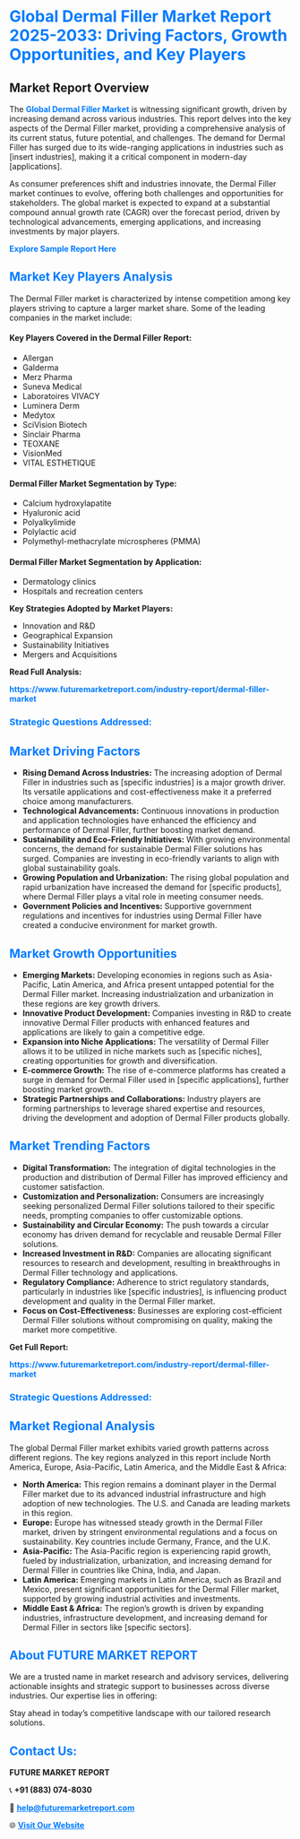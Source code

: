 <h1 style="color: #007BFF;">Global Dermal Filler Market Report 2025-2033: Driving Factors, Growth Opportunities, and Key Players</h1>

<section id="overview">
<h2>Market Report Overview</h2>
<p>The <a href="https://www.futuremarketreport.com/industry-report/dermal-filler-market" style="color: #007BFF; text-decoration: none;"><strong>Global Dermal Filler Market</strong></a> is witnessing significant growth, driven by increasing demand across various industries. This report delves into the key aspects of the Dermal Filler market, providing a comprehensive analysis of its current status, future potential, and challenges. The demand for Dermal Filler has surged due to its wide-ranging applications in industries such as [insert industries], making it a critical component in modern-day [applications].</p>
<p>As consumer preferences shift and industries innovate, the Dermal Filler market continues to evolve, offering both challenges and opportunities for stakeholders. The global market is expected to expand at a substantial compound annual growth rate (CAGR) over the forecast period, driven by technological advancements, emerging applications, and increasing investments by major players.</p>
</section>

<section id="overview">
<p><a href="https://www.futuremarketreport.com/request-sample/reportId=27058" style="color: #007BFF; text-decoration: none;"><strong>Explore Sample Report Here</strong></a></p>
</section>

<section id="key-players">
<h2 style="color: #007BFF;">Market Key Players Analysis</h2>
<p>The Dermal Filler market is characterized by intense competition among key players striving to capture a larger market share. Some of the leading companies in the market include:</p>
<h4>Key Players Covered in the Dermal Filler Report:</h4>
<ul><li>Allergan</li><li>Galderma</li><li>Merz Pharma</li><li>Suneva Medical</li><li>Laboratoires VIVACY</li><li>Luminera Derm</li><li>Medytox</li><li>SciVision Biotech</li><li>Sinclair Pharma</li><li>TEOXANE</li><li>VisionMed</li><li>VITAL ESTHETIQUE</li></ul>
<h4>Dermal Filler Market Segmentation by Type:</h4>
<ul><li>Calcium hydroxylapatite</li><li>Hyaluronic acid</li><li>Polyalkylimide</li><li>Polylactic acid</li><li>Polymethyl-methacrylate microspheres (PMMA)</li></ul>

<h4>Dermal Filler Market Segmentation by Application:</h4>
<ul><li>Dermatology clinics</li><li>Hospitals and recreation centers</li></ul>
<p><strong>Key Strategies Adopted by Market Players:</strong></p>
<ul>
<li>Innovation and R&D</li>
<li>Geographical Expansion</li>
<li>Sustainability Initiatives</li>
<li>Mergers and Acquisitions</li>
</ul>
</section>

<section>
<p><strong>Read Full Analysis: </strong></p><a href="https://www.futuremarketreport.com/industry-report/dermal-filler-market" style="color: #007BFF; text-decoration: none;"><strong>https://www.futuremarketreport.com/industry-report/dermal-filler-market</strong></a>
<h3 style="color: #007BFF;">Strategic Questions Addressed:</h3>
</section>

<section id="driving-factors">
<h2 style="color: #007BFF;">Market Driving Factors</h2>
<ul>
<li><strong>Rising Demand Across Industries:</strong> The increasing adoption of Dermal Filler in industries such as [specific industries] is a major growth driver. Its versatile applications and cost-effectiveness make it a preferred choice among manufacturers.</li>
<li><strong>Technological Advancements:</strong> Continuous innovations in production and application technologies have enhanced the efficiency and performance of Dermal Filler, further boosting market demand.</li>
<li><strong>Sustainability and Eco-Friendly Initiatives:</strong> With growing environmental concerns, the demand for sustainable Dermal Filler solutions has surged. Companies are investing in eco-friendly variants to align with global sustainability goals.</li>
<li><strong>Growing Population and Urbanization:</strong> The rising global population and rapid urbanization have increased the demand for [specific products], where Dermal Filler plays a vital role in meeting consumer needs.</li>
<li><strong>Government Policies and Incentives:</strong> Supportive government regulations and incentives for industries using Dermal Filler have created a conducive environment for market growth.</li>
</ul>
</section>

<section id="growth-opportunities">
<h2 style="color: #007BFF;">Market Growth Opportunities</h2>
<ul>
<li><strong>Emerging Markets:</strong> Developing economies in regions such as Asia-Pacific, Latin America, and Africa present untapped potential for the Dermal Filler market. Increasing industrialization and urbanization in these regions are key growth drivers.</li>
<li><strong>Innovative Product Development:</strong> Companies investing in R&D to create innovative Dermal Filler products with enhanced features and applications are likely to gain a competitive edge.</li>
<li><strong>Expansion into Niche Applications:</strong> The versatility of Dermal Filler allows it to be utilized in niche markets such as [specific niches], creating opportunities for growth and diversification.</li>
<li><strong>E-commerce Growth:</strong> The rise of e-commerce platforms has created a surge in demand for Dermal Filler used in [specific applications], further boosting market growth.</li>
<li><strong>Strategic Partnerships and Collaborations:</strong> Industry players are forming partnerships to leverage shared expertise and resources, driving the development and adoption of Dermal Filler products globally.</li>
</ul>
</section>

<section id="trending-factors">
<h2 style="color: #007BFF;">Market Trending Factors</h2>
<ul>
<li><strong>Digital Transformation:</strong> The integration of digital technologies in the production and distribution of Dermal Filler has improved efficiency and customer satisfaction.</li>
<li><strong>Customization and Personalization:</strong> Consumers are increasingly seeking personalized Dermal Filler solutions tailored to their specific needs, prompting companies to offer customizable options.</li>
<li><strong>Sustainability and Circular Economy:</strong> The push towards a circular economy has driven demand for recyclable and reusable Dermal Filler solutions.</li>
<li><strong>Increased Investment in R&D:</strong> Companies are allocating significant resources to research and development, resulting in breakthroughs in Dermal Filler technology and applications.</li>
<li><strong>Regulatory Compliance:</strong> Adherence to strict regulatory standards, particularly in industries like [specific industries], is influencing product development and quality in the Dermal Filler market.</li>
<li><strong>Focus on Cost-Effectiveness:</strong> Businesses are exploring cost-efficient Dermal Filler solutions without compromising on quality, making the market more competitive.</li>
</ul>
</section>

<section>
<p><strong>Get Full Report: </strong></p><a href="https://www.futuremarketreport.com/industry-report/dermal-filler-market" style="color: #007BFF; text-decoration: none;"><strong>https://www.futuremarketreport.com/industry-report/dermal-filler-market</strong></a>
<h3 style="color: #007BFF;">Strategic Questions Addressed:</h3>
</section>


<section id="regional-analysis">
<h2 style="color: #007BFF;">Market Regional Analysis</h2>
<p>The global Dermal Filler market exhibits varied growth patterns across different regions. The key regions analyzed in this report include North America, Europe, Asia-Pacific, Latin America, and the Middle East & Africa:</p>
<ul>
<li><strong>North America:</strong> This region remains a dominant player in the Dermal Filler market due to its advanced industrial infrastructure and high adoption of new technologies. The U.S. and Canada are leading markets in this region.</li>
<li><strong>Europe:</strong> Europe has witnessed steady growth in the Dermal Filler market, driven by stringent environmental regulations and a focus on sustainability. Key countries include Germany, France, and the U.K.</li>
<li><strong>Asia-Pacific:</strong> The Asia-Pacific region is experiencing rapid growth, fueled by industrialization, urbanization, and increasing demand for Dermal Filler in countries like China, India, and Japan.</li>
<li><strong>Latin America:</strong> Emerging markets in Latin America, such as Brazil and Mexico, present significant opportunities for the Dermal Filler market, supported by growing industrial activities and investments.</li>
<li><strong>Middle East & Africa:</strong> The region’s growth is driven by expanding industries, infrastructure development, and increasing demand for Dermal Filler in sectors like [specific sectors].</li>
</ul>
</section>

<footer>
<h2 style="color: #007BFF;">About FUTURE MARKET REPORT</h2>
<p>We are a trusted name in market research and advisory services, delivering actionable insights and strategic support to businesses across diverse industries. Our expertise lies in offering:</p>

<p>Stay ahead in today’s competitive landscape with our tailored research solutions.</p>

<h2 style="color: #007BFF;">Contact Us:</h2>
<p><strong>FUTURE MARKET REPORT</strong></p>
<p>📞 <strong>+91 (883) 074-8030</strong></p>
<p>📧 <strong><a href="mailto:help@futuremarketreport.com" style="color: #007BFF;">help@futuremarketreport.com</a></strong></p>
<p>🌐 <strong><a href="https://www.futuremarketreport.com/" style="color: #007BFF;">Visit Our Website</a></strong></p>
</footer>